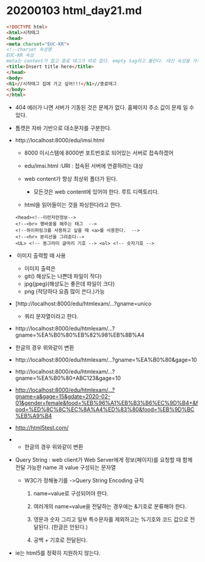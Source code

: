 # 20200103 html_day21.md

```html
<!DOCTYPE html>
<html>시작태그
<head>
<meta charset="EUC-KR"> 
<!--charset 속성명
EUC-KR 속성
meta는 content가 없고 종료 태그가 따로 없다. empty tag라고 불린다. 대신 속성을 가지고 있다.-->
<title>Insert title here</title>
</head>
<body>
<h1>//시작태그 집에 가고 싶어!!!</h1>//종료태그
</body>
</html>
```



- 404 에러가 나면 서버가 기동된 것은 문제가 없다. 홈페이지 주소 값이 문제 일 수 있다.
- 톰캣은 자바 기반으로 대소문자를 구분한다.

- http://localhost:8000/edu/imsi.html

  - 8000 이시스템에 8000번 포트번호로 되어있는 서버로 접속하겠어

  - edu/imsi.html :URI : 접속된 서버에 연결하려는 대상
  - web content가 항상 최상위 폴더가 된다.
    - 모든것은 web content에 있어야 한다. 루트 디렉토리다.
  - html을 읽어들이는 것을 파싱한다라고 한다.

  ```
  <head><!--이런저런정보-->
  <!--<br> 행바꿈을 해주는 태그  -->
  <!--하이퍼링크를 사용하고 싶을 때 <a>를 사용한다.  -->
  <!--<hr> 분리선을 그려준다-->
  <UL> <!-- 동그라미 글머리 기호 --> <ol> <!-- 숫자기호 -->
  ```

  

- <img src=""> 이미지 출력할 때 사용
  - 이미지 출력은 
  - git() 해상도는 나쁜데 파일이 작다)
  - jpg(jpeg)(해상도는 좋은데 파일이 크다)
  - png (적당하다 요즘 많이 쓴다.)가능

- [http://localhost:8000/edu/htmlexam/...?gname=unico

  - 쿼리 문자열이라고 한다.

-   http://localhost:8000/edu/htmlexam/...?gname=%EA%B0%80%EB%82%98%EB%8B%A4

  - 한글의 경우 위와같이 변환

-   http://localhost:8000/edu/htmlexam/...?gname=%EA%B0%80&gage=10

-   http://localhost:8000/edu/htmlexam/...?gname=%EA%B0%80+ABC123&gage=10

- [http://localhost:8000/edu/htmlexam/...?gname=a&gage=15&gdate=2020-02-01&gender=female&food=%EB%96%A1%EB%B3%B6%EC%9D%B4+&food=%ED%8C%8C%EC%8A%A4%ED%83%80&food=%EB%9D%BC%EB%A9%B4](http://localhost:8000/edu/htmlexam/...?gname=a&gage=15&gdate=2020-02-01&gender=female&food=떡볶이+&food=파스타&food=라면)

- http://html5test.com/

- - 한글의 경우 위와같이 변환

- Query String : web client가 Web Server에게 정보(페이지)를 요청할 때 함께 전달 가능한 name 과 value 구성되는 문자열

  - W3C가 정해놓기를 ->Query String Encoding 규칙

    1) name=value로 구성되어야 한다.

    2) 여러개의 name=value을 전달하는 경우에는 &기호로 분류해야 한다.

    3) 영문과 숫자 그리고 일부 특수문자를 제외하고는 %기호와 코드 값으로 전달된다. (한글은 안된다.)

    4) 공백 + 기호로 전달된다.

    

- ie는 html5를 정확히 지원하지 않는다.